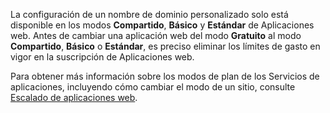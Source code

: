 La configuración de un nombre de dominio personalizado solo está disponible en los modos **Compartido**, **Básico** y **Estándar** de Aplicaciones web. Antes de cambiar una aplicación web del modo **Gratuito** al modo **Compartido**, **Básico** o **Estándar**, es preciso eliminar los límites de gasto en vigor en la suscripción de Aplicaciones web.

Para obtener más información sobre los modos de plan de los Servicios de aplicaciones, incluyendo cómo cambiar el modo de un sitio, consulte [Escalado de aplicaciones web](../article/app-service-web/web-sites-scale.md).

<!---HONumber=July15_HO3-->